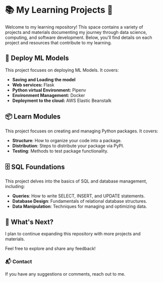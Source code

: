 # 📚 My Learning Projects 🧠

Welcome to my learning repository! This space contains a variety of projects and materials documenting my journey through data science, computing, and software development. Below, you'll find details on each project and resources that contribute to my learning.

## 🚢 Deploy ML Models

This project focuses on deploying ML Models. It covers:
- **Saving and Loading the model**
- **Web services:** Flask
- **Python virtual Environment:** Pipenv
- **Environment Management:** Docker
- **Deployment to the cloud:** AWS Elastic Beanstalk


## 📦 Learn Modules

This project focuses on creating and managing Python packages. It covers:

- **Structure**: How to organize your code into a package.
- **Distribution**: Steps to distribute your package via PyPI.
- **Testing**: Methods to test package functionality.

## 🗄️ SQL Foundations

This project delves into the basics of SQL and database management, including:

- **Queries**: How to write SELECT, INSERT, and UPDATE statements.
- **Database Design**: Fundamentals of relational database structures.
- **Data Manipulation**: Techniques for managing and optimizing data.

## 🚀 What's Next?

I plan to continue expanding this repository with more projects and materials.

Feel free to explore and share any feedback!

### 📬 Contact
If you have any suggestions or comments, reach out to me.
